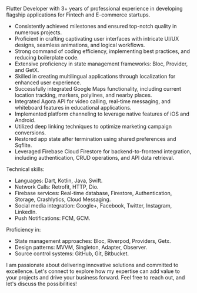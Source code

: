 Flutter Developer with 3+ years of professional experience in developing flagship applications for Fintech and E-commerce startups. 

- Consistently achieved milestones and ensured top-notch quality in numerous projects.
- Proficient in crafting captivating user interfaces with intricate UI/UX designs, seamless animations, and logical workflows.
- Strong command of coding efficiency, implementing best practices, and reducing boilerplate code.
- Extensive proficiency in state management frameworks: Bloc, Provider, and GetX.
- Skilled in creating multilingual applications through localization for enhanced user experience.
- Successfully integrated Google Maps functionality, including current location tracking, markers, polylines, and nearby places.
- Integrated Agora API for video calling, real-time messaging, and whiteboard features in educational applications.
- Implemented platform channeling to leverage native features of iOS and Android.
- Utilized deep linking techniques to optimize marketing campaign conversions.
- Restored app state after termination using shared preferences and Sqflite.
- Leveraged Firebase Cloud Firestore for backend-to-frontend integration, including authentication, CRUD operations, and API data retrieval.

Technical skills:

- Languages: Dart, Kotlin, Java, Swift.
- Network Calls: Retrofit, HTTP, Dio.
- Firebase services: Real-time database, Firestore, Authentication, Storage, Crashlytics, Cloud Messaging.
- Social media integration: Google+, Facebook, Twitter, Instagram, LinkedIn.
- Push Notifications: FCM, GCM.

Proficiency in:

- State management approaches: Bloc, Riverpod, Providers, Getx.
- Design patterns: MVVM, Singleton, Adapter, Observer.
- Source control systems: GitHub, Git, Bitbucket.

I am passionate about delivering innovative solutions and committed to excellence. Let's connect to explore how my expertise can add value to your projects and drive your business forward. Feel free to reach out, and let's discuss the possibilities!
